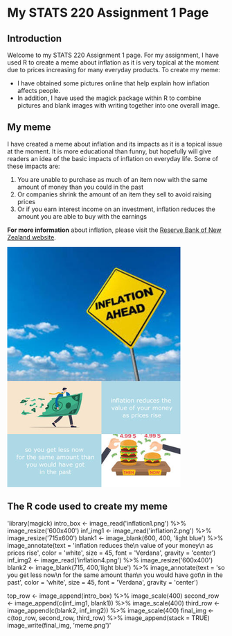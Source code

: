 # My STATS 220 Assignment 1 Page

## Introduction

Welcome to my STATS 220 Assignment 1 page. For my assignment, I have used R to create a meme about inflation as it is very topical at the moment due to prices increasing for many everyday products. To create my meme:

- I have obtained some pictures online that help explain how inflation affects people. 
- In addition, I have used the magick package within R to combine pictures and blank images with writing together into one overall image.

## My meme

I have created a meme about inflation and its impacts as it is a topical issue at the moment. It is more educational than funny, but hopefully will give readers an idea of the basic impacts of inflation on everyday life. Some of these impacts are:

1. You are unable to purchase as much of an item now with the same amount of money than you could in the past
2. Or companies shrink the amount of an item they sell to avoid raising prices
3. Or if you earn interest income on an investment, inflation reduces the amount you are able to buy with the earnings

**For more information** about inflation, please visit the [Reserve Bank of New Zealand website](https://www.rbnz.govt.nz/monetary-policy/inflation).

![](meme.png)

## The R code used to create my meme

'library(magick)
intro_box <- image_read('inflation1.png') %>%
  image_resize('600x400')
inf_img1 <- image_read('inflation2.png') %>%
  image_resize('715x600')
blank1 <- image_blank(600, 400, 'light blue') %>%
  image_annotate(text = 'inflation reduces the\n value of your money\n as prices rise',
                 color = 'white',
                 size = 45,
                 font = 'Verdana',
                 gravity = 'center')
inf_img2 <- image_read('inflation4.png') %>%
  image_resize('600x400')
blank2 <- image_blank(715, 400,'light blue') %>%
  image_annotate(text = 'so you get less now\n for the same amount than\n you would have got\n in the past',
                 color = 'white',
                 size = 45,
                 font = 'Verdana',
                 gravity = 'center')
                 

top_row <- image_append(intro_box) %>%
  image_scale(400)
second_row <- image_append(c(inf_img1, blank1)) %>%
  image_scale(400)
third_row <- image_append(c(blank2, inf_img2)) %>%
  image_scale(400)
final_img <- c(top_row, second_row, third_row) %>%
  image_append(stack = TRUE)
image_write(final_img, 'meme.png')'
